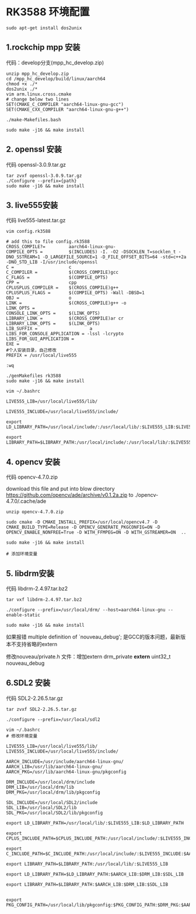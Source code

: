 # RK3588 环境配置

```
sudo apt-get install dos2unix
```

## 1.rockchip mpp 安装

代码：develop分支(mpp_hc_develop.zip)

```
unzip mpp_hc_develop.zip
cd /mpp_hc_develop/build/linux/aarch64
chmod +x ./*
dos2unix ./*
vim arm.linux.cross.cmake
# change below two lines
SET(CMAKE_C_COMPILER "aarch64-linux-gnu-gcc")
SET(CMAKE_CXX_COMPILER "aarch64-linux-gnu-g++")

./make-Makefiles.bash

sudo make -j16 && make install
```

## 2. openssl 安装
代码 openssl-3.0.9.tar.gz
```
tar zvxf openssl-3.0.9.tar.gz
./Configure --prefix={path}
sudo make -j16 && make install
```

## 3. live555安装
代码 live555-latest.tar.gz
```
vim config.rk3588

# add this to file config.rk3588
CROSS_COMPILE?=         aarch64-linux-gnu-
COMPILE_OPTS =          $(INCLUDES) -I. -O2 -DSOCKLEN_T=socklen_t -DNO_SSTREAM=1 -D_LARGEFILE_SOURCE=1 -D_FILE_OFFSET_BITS=64 -std=c++2a -DNO_STD_LIB -I/usr/include/openssl
C =                     c
C_COMPILER =            $(CROSS_COMPILE)gcc
C_FLAGS =               $(COMPILE_OPTS)
CPP =                   cpp
CPLUSPLUS_COMPILER =    $(CROSS_COMPILE)g++
CPLUSPLUS_FLAGS =       $(COMPILE_OPTS) -Wall -DBSD=1
OBJ =                   o
LINK =                  $(CROSS_COMPILE)g++ -o
LINK_OPTS =
CONSOLE_LINK_OPTS =     $(LINK_OPTS)
LIBRARY_LINK =          $(CROSS_COMPILE)ar cr
LIBRARY_LINK_OPTS =     $(LINK_OPTS)
LIB_SUFFIX =                    a
LIBS_FOR_CONSOLE_APPLICATION = -lssl -lcrypto
LIBS_FOR_GUI_APPLICATION =
EXE =
#个人安装目录，自己修改
PREFIX = /usr/local/live555

:wq

./genMakefiles rk3588
sudo make -j16 && make install

vim ~/.bashrc

LIVE555_LIB=/usr/local/live555/lib/

LIVE555_INCLUDE=/usr/local/live555/include/

export LD_LIBRARY_PATH=/usr/local/include/:/usr/local/lib/:$LIVE555_LIB:$LIVE555_INCLUDE:$LD_LIBRARY_PATH

export LIBRARY_PATH=$LIBRARY_PATH:/usr/local/include/:/usr/local/lib/:$LIVE555_LIB:$LIVE555_INCLUDE

```

## 4. opencv 安装
代码 opencv-4.7.0.zip


download this file and put into blow directory
https://github.com/opencv/ade/archive/v0.1.2a.zip
to ./opencv-4.7.0/.cache/ade
```
unzip opencv-4.7.0.zip

sudo cmake -D CMAKE_INSTALL_PREFIX=/usr/local/opencv4.7 -D CMAKE_BUILD_TYPE=Release -D OPENCV_GENERATE_PKGCONFIG=ON -D OPENCV_ENABLE_NONFREE=True -D WITH_FFMPEG=ON -D WITH_GSTREAMER=ON  ..

sudo make -j16 && make install

# 添加环境变量
```

## 5. libdrm安装

代码 libdrm-2.4.97.tar.bz2
```
tar vxf libdrm-2.4.97.tar.bz2

./configure --prefix=/usr/local/drm/ --host=aarch64-linux-gnu --enable-static

sudo make -j16 && make install
```

如果报错 multiple definition of `nouveau_debug';
是GCC的版本问题，最新版本不支持省略的extern

修改nouveau/private.h 文件：增加extern
drm_private **extern** uint32_t nouveau_debug

## 6.SDL2 安装

代码 SDL2-2.26.5.tar.gz
```
tar zvxf SDL2-2.26.5.tar.gz

./configure --prefix=/usr/local/sdl2

vim ~/.bashrc 
# 修改环境变量

```

```
LIVE555_LIB=/usr/local/live555/lib/
LIVE555_INCLUDE=/usr/local/live555/include/

AARCH_INCLUDE=/usr/include/aarch64-linux-gnu/
AARCH_LIB=/usr/lib/aarch64-linux-gnu/
AARCH_PKG=/usr/lib/aarch64-linux-gnu/pkgconfig

DRM_INCLUDE=/usr/local/drm/include
DRM_LIB=/usr/local/drm/lib
DRM_PKG=/usr/local/drm/lib/pkgconfig

SDL_INCLUDE=/usr/local/SDL2/include
SDL_LIB=/usr/local/SDL2/lib
SDL_PKG=/usr/local/SDL2/lib/pkgconfig

export LD_LIBRARY_PATH=/usr/local/lib/:$LIVE555_LIB:$LD_LIBRARY_PATH

export CPLUS_INCLUDE_PATH=$CPLUS_INCLUDE_PATH:/usr/local/include/:$LIVE555_INCLUDE:$AARCH_INCLUDE:$DRM_INCLUDE:$SDL_INCLUDE

export C_INCLUDE_PATH=$C_INCLUDE_PATH:/usr/local/include/:$LIVE555_INCLUDE:$AARCH_INCLUDE:$DRM_INCLUDE:$SDL_INCLUDE

export LIBRARY_PATH=$LIBRARY_PATH:/usr/local/lib/:$LIVE555_LIB

export LD_LIBRARY_PATH=$LD_LIBRARY_PATH:$AARCH_LIB:$DRM_LIB:$SDL_LIB

export LIBRARY_PATH=$LIBRARY_PATH:$AARCH_LIB:$DRM_LIB:$SDL_LIB


export PKG_CONFIG_PATH=/usr/local/lib/pkgconfig:$PKG_CONFIG_PATH:$DRM_PKG:$AARCH_PKG:$SDL_PKG


```




